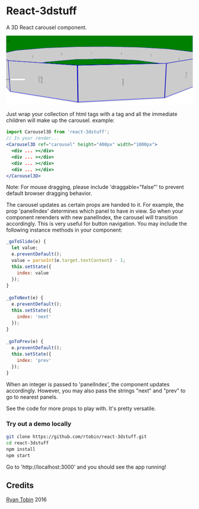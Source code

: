 [screenshot]: https://github.com/rtobin/react-3dstuff/blob/master/images/carousel3D_sample.png
[portfolio]: http://www.ryantobin.space

# React-3dstuff
A 3D React carousel component.

![sample][screenshot]

Just wrap your collection of html tags with a <Carousel3D> tag and all the immediate children will make up the carousel.
example:
```jsx
import Carousel3D from 'react-3dstuff';
// In your render...
<Carousel3D ref="carousel" height="400px" width="1000px">
  <div ... ></div>
  <div ... ></div>
  <div ... ></div>
  <div ... ></div>
</Carousel3D>
```

Note: For mouse dragging, please include 'draggable="false"' to prevent default browser dragging  behavior.

The carousel updates as certain props are handed to it. For example, the prop 'panelIndex' determines which panel to have in view. So when your component rerenders with new panelIndex, the carousel will transition accordingly. This is very useful for button navigation. You may include the following instance methods in your component:

```js
_goToSlide(e) {
  let value;
  e.preventDefault();
  value = parseInt(e.target.textContent) - 1;
  this.setState({
    index: value
  });
}

_goToNext(e) {
  e.preventDefault();
  this.setState({
    index: 'next'
  });
}

_goToPrev(e) {
  e.preventDefault();
  this.setState({
    index: 'prev'
  });
}
```

When an integer is passed to 'panelIndex', the component updates accordingly. However, you may also pass the strings "next" and "prev" to go to nearest panels.

See the code for more props to play with. It's pretty versatile.

### Try out a demo locally
```sh
git clone https://github.com/rtobin/react-3dstuff.git
cd react-3dstuff
npm install
npm start
```

Go to 'http://localhost:3000' and you should see the app running!


## Credits
[Ryan Tobin][portfolio] 2016
